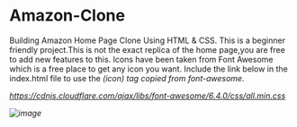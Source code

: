 # Amazon-Clone
Building Amazon Home Page Clone Using HTML & CSS.
This is a beginner friendly project.This is not the exact replica of the home page,you are free to add new features to this.
Icons have been taken from Font Awesome which is a free place to get any icon you want.
Include the link below in the index.html file to use the <i>(icon) tag copied from font-awesome.

https://cdnjs.cloudflare.com/ajax/libs/font-awesome/6.4.0/css/all.min.css

![image](https://github.com/kanchanrai7/Amazon-Clone/assets/114416916/9e90806d-e3f9-4997-b922-f8e0e5b629ff)

